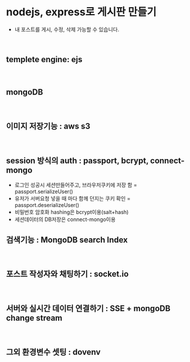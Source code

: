 # nodejs, express로 게시판 만들기

- 내 포스트를 게시, 수정, 삭제 가능할 수 있습니다.

<br/>

## templete engine: ejs

<br/>

## mongoDB

<br/>

## 이미지 저장기능 : aws s3

<br/>

## session 방식의 auth : passport, bcrypt, connect-mongo

- 로그인 성공시 세션만들어주고, 브라우저쿠키에 저장 함 = passport.serializeUser()
- 유저가 서버요청 넣을 때 마다 함께 던지는 쿠키 확인 = passport.deserializeUser()
- 비밀번호 암호화 hashing은 bcrypt이용(salt+hash)
- 세션데이터의 DB저장은 connect-mongo이용
  <br/>

## 검색기능 : MongoDB search Index

<br/>

## 포스트 작성자와 채팅하기 : socket.io

<br/>

## 서버와 실시간 데이터 연결하기 : SSE + mongoDB change stream

<br/>

## 그외 환경변수 셋팅 : dovenv
